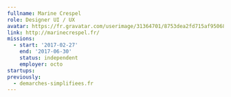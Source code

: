 ```yaml
---
fullname: Marine Crespel
role: Designer UI / UX
avatar: https://fr.gravatar.com/userimage/31364701/8753dea2fd715af95068c0f0f6a673fe.jpeg?size=512
link: http://marinecrespel.fr/
missions:
  - start: '2017-02-27'
    end: '2017-06-30'
    status: independent
    employer: octo
startups:
previously:
  - demarches-simplifiees.fr
---
```

